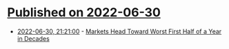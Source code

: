 # [Published on 2022-06-30](index.md)

* [2022-06-30, 21:21:00](https://slashdot.org/story/22/06/30/2011242/markets-head-toward-worst-first-half-of-a-year-in-decades?utm_source=rss1.0mainlinkanon&utm_medium=feed) - [Markets Head Toward Worst First Half of a Year in Decades](https://slashdot.org/story/22/06/30/2011242/markets-head-toward-worst-first-half-of-a-year-in-decades?utm_source=rss1.0mainlinkanon&utm_medium=feed)
